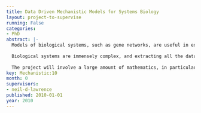 ```yaml
---
title: Data Driven Mechanistic Models for Systems Biology
layout: project-to-supervise
running: False
categories:
- PhD
abstract: |-
  Models of biological systems, such as gene networks, are useful in extracting meaning from quantitative data obtained from specific biological systems. In this PhD proposal we are interested in how things actually work in real observable biological systems. To do this we will make use of machine learning to infer mechanistic models biological systems.
  
  Biological systems are immensely complex, and extracting all the data necessary to characterize the system is often impossible. It is therefore important to exploit other sources of information when modelling biological systems. Once such source of information is “mechanistic models”. These are models of the underlying physical properties of the system. In this project we will ensure that such physical models can be easily combined with data driven machine learning approaches, aiming to obtain the best of both worlds: mechanistic modelling and data driven machine learning models.
  
  The project will involve a large amount of mathematics, in particular advanced linear algebra and calculus.
key: Mechanistic:10
month: 0
supervisors:
- neil-d-lawrence
published: 2010-01-01
year: 2010
---
```

